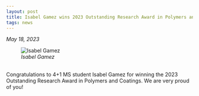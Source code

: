 ```yaml
---
layout: post
title: Isabel Gamez wins 2023 Outstanding Research Award in Polymers and Coatings
tags: news
---
```


<em>May 18, 2023</em><br>

<figure>
  <img src="https://lesliehamachi.github.io/images/Isabel_Gamez.jpg" alt="Isabel Gamez" title="Isabel Gamez">
  <figcaption><em>Isabel Gamez</em></figcaption>
</figure>  
<br>
Congratulations to 4+1 MS student Isabel Gamez for winning the 2023 Outstanding Research Award in Polymers and Coatings. We are very proud of you!
